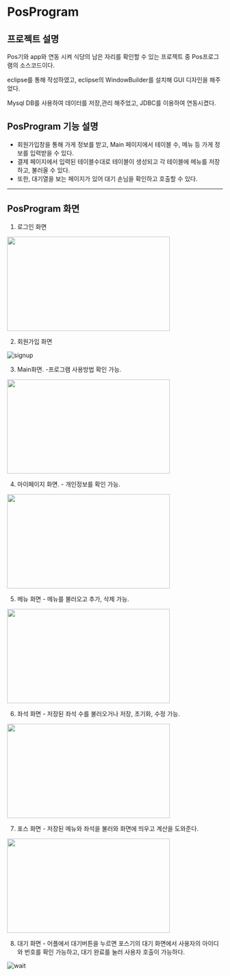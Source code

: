 # PosProgram

## 프로젝트 설명
Pos기와 app와 연동 시켜 식당의 남은 자리를 확인할 수 있는 프로젝트 중 Pos프로그램의 소스코드이다.

eclipse를 통해 작성하였고, eclipse의 WindowBuilder를 설치해 GUI 디자인을 해주었다.

Mysql DB를 사용하여 데이터를 저장,관리 해주었고, JDBC를 이용하여 연동시켰다.


## PosProgram 기능 설명
- 회원가입창을 통해 가게 정보를 받고, Main 페이지에서 테이블 수, 메뉴 등 가게 정보를 입력받을 수 있다.
- 결제 페이지에서 입력된 테이블수대로 테이블이 생성되고 각 테이블에 메뉴를 저장하고, 불러올 수 있다.
- 또한, 대기열을 보는 페이지가 있어 대기 손님을 확인하고 호출할 수 있다.

---
## PosProgram 화면
1. 로그인 화면

<img src="https://user-images.githubusercontent.com/59429551/105848686-b6629280-6022-11eb-8c79-86c05515f573.png" width="380" height ="220">                 


2. 회원가입 화면

![signup](https://user-images.githubusercontent.com/59429551/105849027-2bce6300-6023-11eb-9287-cfed1936832a.png)


3. Main화면. -프로그램 사용방법 확인 가능.

<img src="https://user-images.githubusercontent.com/59429551/105848764-cf6b4380-6022-11eb-9da5-f9fb7582461c.png" width="380" height ="220">


4. 마이페이지 화면. - 개인정보를 확인 가능.

<img src="https://user-images.githubusercontent.com/59429551/105848873-f0cc2f80-6022-11eb-82c4-2b87cb7fbc91.png" width="380" height ="220">


5. 메뉴 화면 - 메뉴를 불러오고 추가, 삭제 가능.

<img src="https://user-images.githubusercontent.com/59429551/105848801-ddb95f80-6022-11eb-80e3-9c8fea163207.png" width="380" height ="220">                


6. 좌석 화면 - 저장된 좌석 수를 불러오거나 저장, 초기화, 수정 가능.

<img src="https://user-images.githubusercontent.com/59429551/105848917-ff1a4b80-6022-11eb-848f-84b8eb900a27.png" width="380" height ="220">                 


7. 포스 화면 - 저장된 메뉴와 좌석을 불러와 화면에 띄우고 계산을 도와준다.

<img src="https://user-images.githubusercontent.com/59429551/105848964-10fbee80-6023-11eb-86be-da73b9163d86.png" width="380" height ="220">


8. 대기 화면 - 어플에서 대기버튼을 누르면 포스기의 대기 화면에서 사용자의 아이디와 번호를 확인 가능하고, 대기 완료를 눌러 사용자 호출이 가능하다.

![wait](https://user-images.githubusercontent.com/59429551/105848997-1fe2a100-6023-11eb-8417-faea58382804.png) 

